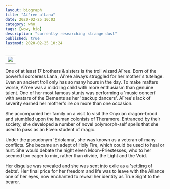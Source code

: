 ```yaml
---
layout: biograph
title: "Aï'ree a'Lana"
date: 2020-02-25 10:03
category: who
tags: [wow, bio]
description: "currently researching strange dust"
published: true
lastmod: 2020-02-25 10:24
---
```


<table class="bio-stat-table">
<tr>
<td><img class="bio-portrait" src="{{ site.url }}/assets/img/eri-portrait-pt4.jpg"></td>	
</tr>
</table>

One of at least 17 brothers & sisters is the troll wizard Aï'ree. Born of the powerful sorceress Lana, Aï'ree always struggled for her mother's tutelage. Even an ancient troll only has so many hours in the day. To make matters worse, Aï'ree was a middling child with more enthusiasm than genuine talent. One of her most famous stunts was performing a 'music concert' with avatars of the Elements as her 'backup dancers'. Aï'ree's lack of severity earned her mother's ire on more than one occasion.

She accompanied her family on a visit to visit the Onyxian dragon-brood and stumbled upon the human colonists of Theramore. Entranced by their society, she developed a number of novel polymorph-self spells that she used to pass as an Elven student of magic.

Under the pseudonym 'Eriolanna', she was known as a veteran of many conflicts. She became an adept of Holy Fire, which could be used to heal or hurt. She would debate the night elven Moon-Priestesses, who to her seemed too eager to mix, rather than divide, the Light and the Void.

Her disguise was revealed and she was sent into exile as a 'settling of debts'. Her final price for her freedom and life was to leave with the Alliance one of her eyes, now enchanted to reveal her identity as True Sight to the bearer.
